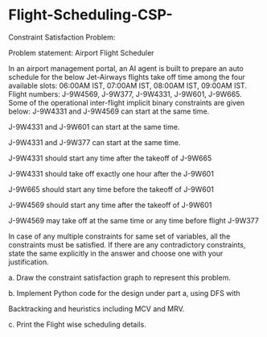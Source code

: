 # Flight-Scheduling-CSP-

Constraint Satisfaction Problem:

Problem statement: Airport Flight Scheduler

In an airport management portal, an AI agent is built to prepare an auto schedule for the below Jet-Airways flights take off time among the four available slots: 06:00AM IST, 07:00AM IST, 08:00AM IST, 09:00AM IST.
Flight numbers: J-9W4569, J-9W377, J-9W4331, J-9W601, J-9W665.
Some of the operational inter-flight implicit binary constraints are given below: J-9W4331 and J-9W4569 can start at the same time.

J-9W4331 and J-9W601 can start at the same time.

J-9W4331 and J-9W377 can start at the same time.

J-9W4331 should start any time after the takeoff of J-9W665

J-9W4331 should take off exactly one hour after the J-9W601

J-9W665 should start any time before the takeoff of J-9W601

J-9W4569 should start any time after the takeoff of J-9W601

J-9W4569 may take off at the same time or any time before flight J-9W377


In case of any multiple constraints for same set of variables, all the constraints must be satisfied. 
If there are any contradictory constraints, state the same explicitly in the answer and choose one with your justification.

a. Draw the constraint satisfaction graph to represent this problem.

b. Implement Python code for the design under part a, using DFS with

Backtracking and heuristics including MCV and MRV.

c. Print the Flight wise scheduling details.


